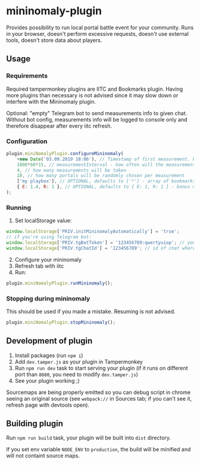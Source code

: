 # mininomaly-plugin

Provides possibility to run local portal battle event for your community. Runs in your browser, doesn't perform excessive requests, doesn't use external tools, doesn't store data about players.

## Usage
### Requirements
Required tampermonkey plugins are IITC and Bookmarks plugin. Having more plugins than necessary is not advised since it may slow down or interfere with the Mininomaly plugin.

Optional: "empty" Telegram bot to send measurements info to given chat. Without bot config, measurements info will be logged to console only and therefore disappear after every iitc refresh.

### Configuration
```js
plugin.miniNomalyPlugin.configureMininomaly(
    +new Date('03.09.2019 18:06'), // Timestamp of first measurement. First portals info will be sent an 'measurementInterval' time earlier
    1000*60*15, // measurementInterval - how often will the measurement occur
    4, // how many measurements will be taken
    10, // how many portals will be randomly chosen per measurement
    ['my playbox'], // OPTIONAL, defaults to ['*'] - array of bookmarks folders names with playbox portals; special values: 'idOthers' (bookmarked portals that are not in folders), '*' (all bookmarked portals, without exceptions)
    { E: 1.4, R: 1 }, // OPTIONAL, defaults to { E: 1, R: 1 } - bonus multiplier for the outnumbered faction. If you set R to 2, points earned by the Resistance will be worth two times as much as points earned by Enlightened
);
```

### Running
1. Set localStorage value:
```js
window.localStorage['PRIV.initMininomalyAutomatically'] = 'true';
// if you're using Telegram bot:
window.localStorage['PRIV.tgBotToken'] = '123456789:qwertyuiop'; // your private token to tg bot
window.localStorage['PRIV.tgChatId'] = '123456789'; // id of chat where your bot should send the measurement info
```
2. Configure your mininomaly
3. Refresh tab with iitc
4. Run:
```js
plugin.miniNomalyPlugin.runMininomaly();
```

### Stopping during mininomaly
This should be used if you made a mistake. Resuming is not advised.
```js
plugin.miniNomalyPlugin.stopMininomaly();
```

## Development of plugin
1. Install packages (run `npm i`)
1. Add `dev.tamper.js` as your plugin in Tampermonkey
1. Run `npm run dev` task to start serving your plugin (if it runs on different port than `8080`, you need to modify `dev.tamper.js`)
1. See your plugin working ;)

Sourcemaps are being properly emitted so you can debug script in chrome seeing an original source (see `webpack://` in Sources tab; if you can't see it, refresh page with devtools open).

## Building plugin
Run `npm run build` task, your plugin will be built into `dist` directory.

If you set env variable `NODE_ENV` to `production`, the build will be minified and will not containt source maps.

